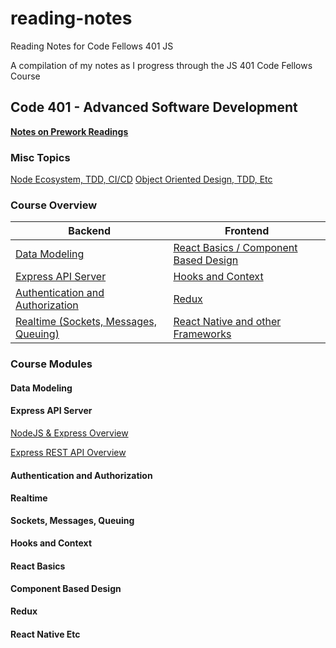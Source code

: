 # reading-notes
Reading Notes for Code Fellows 401 JS

A compilation of my notes as I progress through the JS 401 Code Fellows Course

## Code 401 - Advanced Software Development

**[Notes on Prework Readings](pre-work/prework.md)**

### Misc Topics 

[Node Ecosystem, TDD, CI/CD](week1/node-tdd-cicd.md)
[Object Oriented Design, TDD, Etc](week2/ood-tdd.md)

### Course Overview

Backend | Frontend
------- | --------
[Data Modeling](#data-modeling) | [React Basics / Component Based Design](#react-basics)
[Express API Server](#express-api-server) | [Hooks and Context](#hooks-and-context)
[Authentication and Authorization](#authentication-and-authorization) | [Redux](#redux)
[Realtime (Sockets, Messages, Queuing)](#realtime) | [React Native and other Frameworks](#react-native-etc)

### Course Modules
#### Data Modeling
#### Express API Server 
[NodeJS & Express Overview](backend/node-express-overview.md)

[Express REST API Overview](backend/Express-REST-API.md)
#### Authentication and Authorization 
#### Realtime
**Sockets, Messages, Queuing**
#### Hooks and Context
#### React Basics
**Component Based Design**
#### Redux
#### React Native Etc
